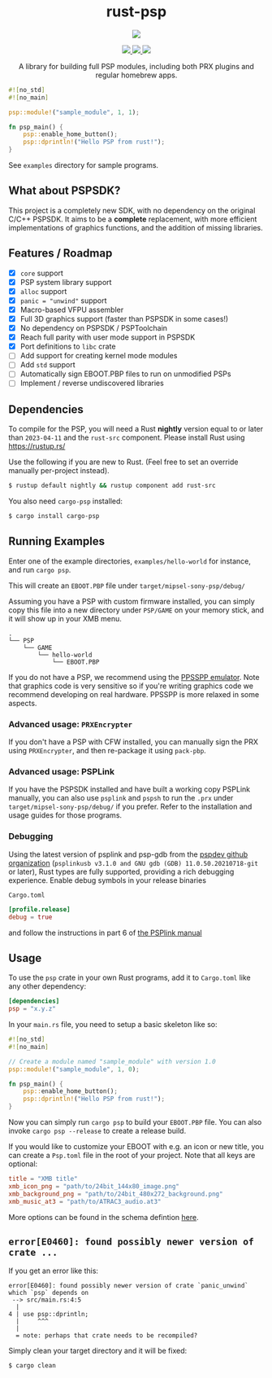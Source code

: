 <h1 align="center">rust-psp</h1>

<p align="center"><img src="demo.gif" /></p>
<p class="" align="center">
    <a href="https://ci.mijalkovic.ca/teams/rust-psp/pipelines/rust-psp/jobs/run-tests-for-master/">
        <img src="https://ci.mijalkovic.ca/api/v1/teams/rust-psp/pipelines/rust-psp/jobs/run-tests-for-master/badge">
    </a>
    <a href="https://crates.io/crates/psp">
        <img src="https://img.shields.io/crates/v/psp.svg?style=flat-square">
    </a>
    <a href="https://docs.rs/psp">
        <img src="https://img.shields.io/badge/docs-latest-blue.svg?style=flat-square">
    </a>
</p>
<p align="center">
    A library for building full PSP modules, including both PRX plugins and regular
    homebrew apps.
</p>

```rust
#![no_std]
#![no_main]

psp::module!("sample_module", 1, 1);

fn psp_main() {
    psp::enable_home_button();
    psp::dprintln!("Hello PSP from rust!");
}
```

See `examples` directory for sample programs.

## What about PSPSDK?

This project is a completely new SDK, with no dependency on the original C/C++
PSPSDK. It aims to be a **complete** replacement, with more efficient
implementations of graphics functions, and the addition of missing libraries.

## Features / Roadmap

- [x] `core` support
- [x] PSP system library support
- [x] `alloc` support
- [x] `panic = "unwind"` support
- [x] Macro-based VFPU assembler
- [x] Full 3D graphics support (faster than PSPSDK in some cases!)
- [x] No dependency on PSPSDK / PSPToolchain
- [x] Reach full parity with user mode support in PSPSDK
- [x] Port definitions to `libc` crate
- [ ] Add support for creating kernel mode modules
- [ ] Add `std` support
- [ ] Automatically sign EBOOT.PBP files to run on unmodified PSPs
- [ ] Implement / reverse undiscovered libraries

## Dependencies

To compile for the PSP, you will need a Rust **nightly** version equal to or
later than `2023-04-11` and the `rust-src` component. Please install Rust using
https://rustup.rs/

Use the following if you are new to Rust. (Feel free to set an override manually
per-project instead).

```sh
$ rustup default nightly && rustup component add rust-src
```

You also need `cargo-psp` installed:

```sh
$ cargo install cargo-psp
```

## Running Examples

Enter one of the example directories, `examples/hello-world` for instance, and
run `cargo psp`.

This will create an `EBOOT.PBP` file under `target/mipsel-sony-psp/debug/`

Assuming you have a PSP with custom firmware installed, you can simply copy this
file into a new directory under `PSP/GAME` on your memory stick, and it will
show up in your XMB menu.

```
.
└── PSP
    └── GAME
        └── hello-world
            └── EBOOT.PBP
```

If you do not have a PSP, we recommend using the [PPSSPP emulator](http://ppsspp.org).
Note that graphics code is very sensitive so if you're writing graphics code we
recommend developing on real hardware. PPSSPP is more relaxed in some aspects.

### Advanced usage: `PRXEncrypter`

If you don't have a PSP with CFW installed, you can manually sign the PRX using
`PRXEncrypter`, and then re-package it using `pack-pbp`.

### Advanced usage: PSPLink

If you have the PSPSDK installed and have built a working copy PSPLink manually,
you can also use `psplink` and `pspsh` to run the `.prx` under
`target/mipsel-sony-psp/debug/` if you prefer. Refer to the installation and
usage guides for those programs.

### Debugging

Using the latest version of psplink and psp-gdb from the [pspdev github organization](https://github.com/pspdev) (`psplinkusb v3.1.0 and GNU gdb (GDB) 11.0.50.20210718-git` or later), Rust types are fully supported, providing a rich debugging experience. Enable debug symbols in your release binaries

`Cargo.toml`
```toml
[profile.release]
debug = true
```
and follow the instructions in part 6 of [the PSPlink manual](https://usermanual.wiki/Document/psplinkmanual.1365336729/)

## Usage

To use the `psp` crate in your own Rust programs, add it to `Cargo.toml` like
any other dependency:

```toml
[dependencies]
psp = "x.y.z"
```

In your `main.rs` file, you need to setup a basic skeleton like so:

```rust
#![no_std]
#![no_main]

// Create a module named "sample_module" with version 1.0
psp::module!("sample_module", 1, 0);

fn psp_main() {
    psp::enable_home_button();
    psp::dprintln!("Hello PSP from rust!");
}
```

Now you can simply run `cargo psp` to build your `EBOOT.PBP` file. You can also
invoke `cargo psp --release` to create a release build.

If you would like to customize your EBOOT with e.g. an icon or new title, you
can create a `Psp.toml` file in the root of your project. Note that all keys are
optional:

```toml
title = "XMB title"
xmb_icon_png = "path/to/24bit_144x80_image.png"
xmb_background_png = "path/to/24bit_480x272_background.png"
xmb_music_at3 = "path/to/ATRAC3_audio.at3"
```

More options can be found in the schema defintion [here](/cargo-psp/src/main.rs#L11-L91).

## `error[E0460]: found possibly newer version of crate ...`

If you get an error like this:

```
error[E0460]: found possibly newer version of crate `panic_unwind` which `psp` depends on
 --> src/main.rs:4:5
  |
4 | use psp::dprintln;
  |     ^^^
  |
  = note: perhaps that crate needs to be recompiled?
```

Simply clean your target directory and it will be fixed:

```sh
$ cargo clean
```
